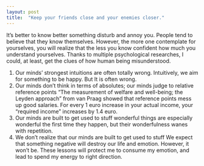 ```yaml
---
layout: post
title:  "Keep your friends close and your enemies closer."
---
```


It’s better to know better something disturb and annoy you. People tend to believe that they know themselves. However, the more one contemplate for yourselves, you will realize that the less you know confident how much you understand yourselves. 
Thanks to multiple psychological researches, I could, at least, get the clues of how human being misunderstood. 
1.	Our minds’ strongest intuitions are often totally wrong. 
Intuitively, we aim for something to be happy. But It is often wrong.
2.	Our minds don’t think in terms of absolutes; our minds judge to relative reference points
“The measurement of welfare and well-being; the Leyden approach” from van Praag showed that reference points mess up good salaries. For every 1 euro increase in your actual income, your “required income” increases by 1.4 euro.
3.	Our minds are built to get used to stuff
wonderful things are especially wonderful the first time they happen, but their wonderfulness wanes with repetition.
4.	We don’t realize that our minds are built to get used to stuff
We expect that something negative will destroy our life and emotion. However, it won’t be.
These lessons will protect me to consume my emotion, and lead to spend my energy to right direction.
